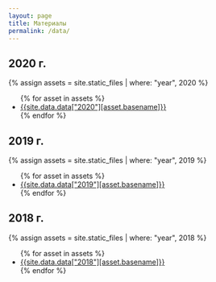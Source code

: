 ```yaml
---
layout: page
title: Материалы
permalink: /data/
---
```


## 2020 г.

{% assign assets = site.static_files | where: "year", 2020 %}
<ul>
  {% for asset in assets %}
  <li><a href="{{ asset.path | relative_url }}">{{site.data.data["2020"][asset.basename]}}</a></li>
  {% endfor %}
</ul>

## 2019 г.

{% assign assets = site.static_files | where: "year", 2019 %}
<ul>
  {% for asset in assets %}
  <li><a href="{{ asset.path | relative_url }}">{{site.data.data["2019"][asset.basename]}}</a></li>
  {% endfor %}
</ul>

## 2018 г.

{% assign assets = site.static_files | where: "year", 2018 %}
<ul>
  {% for asset in assets %}
  <li><a href="{{ asset.path | relative_url }}">{{site.data.data["2018"][asset.basename]}}</a></li>
  {% endfor %}
</ul>
